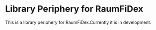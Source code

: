 # Library Periphery for RaumFiDex

This is a library periphery for RaumFiDex.Currently it is in development.
